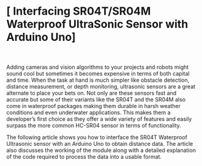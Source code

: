 # [  Interfacing SR04T/SR04M Waterproof UltraSonic Sensor with Arduino Uno]



<br>
<br>
Adding cameras and vision algorithms to your projects and robots might sound cool but sometimes it becomes expensive in terms of both capital and time. When the task at hand is much simpler like obstacle detection, distance measurement, or depth monitoring, ultrasonic sensors are a great alternate to place your bets on. Not only are these sensors fast and accurate but some of their variants like the SR04T and the SR04M also come in waterproof packages making them durable in harsh weather conditions and even underwater applications. This makes them a developer’s first choice as they offer a wide variety of features and easily surpass the more common HC-SR04 sensor in terms of functionality.

The following article shows you how to interface the SR04T Waterproof Ultrasonic sensor with an Arduino Uno to obtain distance data. The article also discusses the working of the module along with a detailed explanation of the code required to process the data into a usable format.
<br>
<br>
